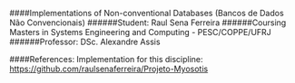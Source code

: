 ####Implementations of Non-conventional Databases (Bancos de Dados Não Convencionais)
######Student: Raul Sena Ferreira
######Coursing Masters in Systems Engineering and Computing - PESC/COPPE/UFRJ
######Professor: DSc. Alexandre Assis

####References:
Implementation for this discipline:
https://github.com/raulsenaferreira/Projeto-Myosotis
